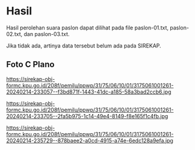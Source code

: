 # Hasil

Hasil perolehan suara paslon dapat dilihat pada file paslon-01.txt, paslon-02.txt, dan paslon-03.txt.

Jika tidak ada, artinya data tersebut belum ada pada SIREKAP.

## Foto C Plano

https://sirekap-obj-formc.kpu.go.id/208f/pemilu/ppwp/31/75/06/10/01/3175061001261-20240214-233057--f3bd871f-1443-41dc-a185-58a3bad2ccb6.jpg

https://sirekap-obj-formc.kpu.go.id/208f/pemilu/ppwp/31/75/06/10/01/3175061001261-20240214-233705--2fa5b975-1c14-49e4-8149-f8e165f1c4fb.jpg

https://sirekap-obj-formc.kpu.go.id/208f/pemilu/ppwp/31/75/06/10/01/3175061001261-20240214-235729--878baee2-a0cd-4915-a74e-6edc128a9efa.jpg
